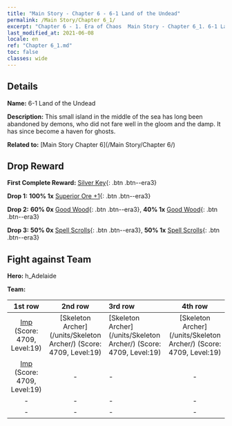 ```yaml
---
title: "Main Story - Chapter 6 - 6-1 Land of the Undead"
permalink: /Main Story/Chapter 6_1/
excerpt: "Chapter 6 - 1. Era of Chaos  Main Story - Chapter 6_1. 6-1 Land of the Undead"
last_modified_at: 2021-06-08
locale: en
ref: "Chapter 6_1.md"
toc: false
classes: wide
---
```


## Details

 **Name:** 6-1 Land of the Undead

 **Description:** This small island in the middle of the sea has long been abandoned by demons, who did not fare well in the gloom and the damp. It has since become a haven for ghosts.

 **Related to:** [Main Story Chapter 6](/Main Story/Chapter 6/)

## Drop Reward

 **First Complete Reward:** [Silver Key](/Items/con_693/){: .btn .btn--era3}

 **Drop 1:** **100% 1x** [Superior Ore +1](/Items/mat_19/){: .btn .btn--era3}

 **Drop 2:** **60% 0x** [Good Wood](/Items/mat_13/){: .btn .btn--era3}, **40% 1x** [Good Wood](/Items/mat_13/){: .btn .btn--era3}

 **Drop 3:** **50% 0x** [Spell Scrolls](/Items/con_694/){: .btn .btn--era3}, **50% 1x** [Spell Scrolls](/Items/con_694/){: .btn .btn--era3}


## Fight against Team
 **Hero:** h_Adelaide

 **Team:**


  | 1st row | 2nd row | 3rd row | 4th row |
  |:----:|:----:|:----|:----:|
  | [Imp](/units/Imp/) (Score: 4709, Level:19)  | [Skeleton Archer](/units/Skeleton Archer/) (Score: 4709, Level:19)  | [Skeleton Archer](/units/Skeleton Archer/) (Score: 4709, Level:19)  | [Skeleton Archer](/units/Skeleton Archer/) (Score: 4709, Level:19)  |
  | [Imp](/units/Imp/) (Score: 4709, Level:19)  | - | - | - |
  | - | - | - | - |
  | - | - | - | - |


